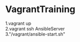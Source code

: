 # VagrantTraining
1.vagrant up<br>
2.vagrant ssh AnsibleServer<br>
3."/vagrant/ansible-start.sh"<br>
